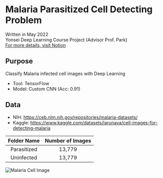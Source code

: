 # Malaria Parasitized Cell Detecting Problem
Written in May 2022  
Yonsei Deep Learning Course Project (Advisor Prof. Park)  
[For more details, visit Notion](https://coordinated-place-40c.notion.site/CV-Medical-Image-Classification-Malaria-Parasitized-Cell-7a26c8f9eadb4c1ebdec7d90fd08be8f)

## Purpose
Classify Malaria infected cell images with Deep Learning
- Tool: TensorFlow
- Model: Custom CNN (Acc: 0.91)  

## Data
- NIH: https://ceb.nlm.nih.gov/repositories/malaria-datasets/
- Kaggle: https://www.kaggle.com/datasets/iarunava/cell-images-for-detecting-malaria

|Folder Name|Number of Images|
|:---:|:---:|
|Parasitized|13,779|
|Uninfected|13,779|

![Malaria Cell Image](https://user-images.githubusercontent.com/109048687/211257179-87cedf5f-5ad9-4b91-bb5a-8bd60ce24222.png)
